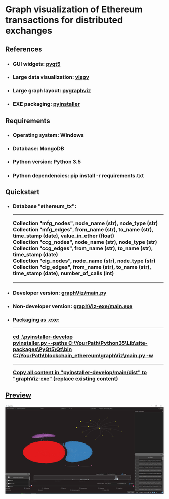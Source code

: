 <h1>Graph visualization of Ethereum transactions for distributed exchanges</h1>

<h2>References</h2>
<ul>
<h3><li>GUI widgets: <a href="https://github.com/PyQt5/PyQt">pyqt5</a></li></h3>
<h3><li>Large data visualization: <a href="https://github.com/vispy/vispy">vispy</a></li></h3>
<h3><li>Large graph layout: <a href="https://github.com/pygraphviz/pygraphviz">pygraphviz</a></li></h3>
<h3><li>EXE packaging: <a href="https://github.com/pyinstaller/pyinstaller">pyinstaller</a></li></h3>
</ul>

<h2>Requirements</h2>
<ul>
<h3><li>Operating system: Windows</li></h3>
<h3><li>Database: MongoDB</li></h3>
<h3><li>Python version: Python 3.5</li></h3>
<h3><li>Python dependencies: pip install -r requirements.txt</li></h3>
</ul>

<h2>Quickstart</h2>
<ul>
<h3><li>
Database "ethereum_tx":<hr>
Collection "mfg_nodes", node_name (str), node_type (str)<br>
Collection "mfg_edges", from_name (str), to_name (str), time_stamp (date), value_in_ether (float)<br>
Collection "ccg_nodes", node_name (str), node_type (str)<br>
Collection "ccg_edges", from_name (str), to_name (str), time_stamp (date)<br>
Collection "cig_nodes", node_name (str), node_type (str)<br>
Collection "cig_edges", from_name (str), to_name (str), time_stamp (date), number_of_calls (int)<hr>
</li></h3>
<h3><li>Developer version: <a href="./graphViz/main.py">graphViz/main.py</a></li></h3>
<h3><li>Non-developer version: <a href="./graphViz-exe/main.exe">graphViz-exe/main.exe</li></h3>
<h3><li>
Packaging as .exe:<hr>
cd .\pyinstaller-develop<br>
pyinstaller.py --paths C:\YourPath\Python35\Lib\site-packages\PyQt5\Qt\bin C:\YourPath\blockchain_ethereum\graphViz\main.py -w<hr>
Copy all content in "pyinstaller-develop/main/dist" to "graphViz-exe" (replace existing content)
</li></h3>
</ul>

<h2>Preview</h2>
<img src="./preview.png">

